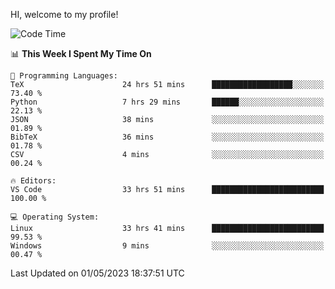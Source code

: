 HI, welcome to my profile!
<!--START_SECTION:waka-->
![Code Time](http://img.shields.io/badge/Code%20Time-823%20hrs%201%20min-blue)

📊 **This Week I Spent My Time On** 

```text
💬 Programming Languages: 
TeX                      24 hrs 51 mins      ██████████████████░░░░░░░   73.40 % 
Python                   7 hrs 29 mins       ██████░░░░░░░░░░░░░░░░░░░   22.13 % 
JSON                     38 mins             ░░░░░░░░░░░░░░░░░░░░░░░░░   01.89 % 
BibTeX                   36 mins             ░░░░░░░░░░░░░░░░░░░░░░░░░   01.78 % 
CSV                      4 mins              ░░░░░░░░░░░░░░░░░░░░░░░░░   00.24 % 

🔥 Editors: 
VS Code                  33 hrs 51 mins      █████████████████████████   100.00 % 

💻 Operating System: 
Linux                    33 hrs 41 mins      █████████████████████████   99.53 % 
Windows                  9 mins              ░░░░░░░░░░░░░░░░░░░░░░░░░   00.47 % 
```


 Last Updated on 01/05/2023 18:37:51 UTC
<!--END_SECTION:waka-->
